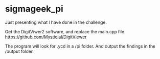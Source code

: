 # sigmageek_pi
Just presenting what I have done in the challenge. 

Get the DigitViwer2 software, and replace the main.cpp file.
https://github.com/Mysticial/DigitViewer


The program will look for .ycd in a /pi folder. And output the findings in the /output folder. 
